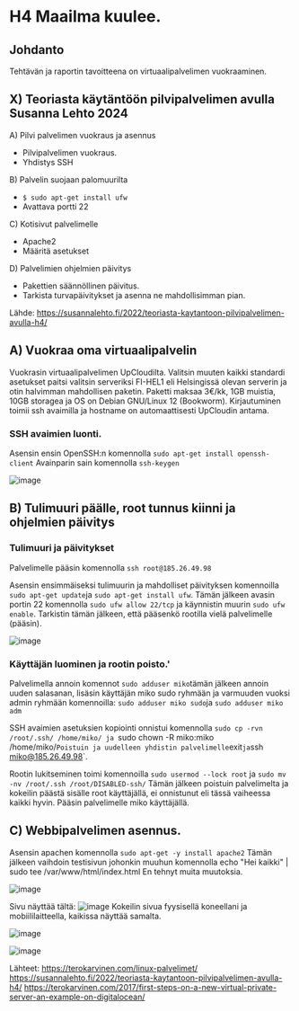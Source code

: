 # H4 Maailma kuulee.

## Johdanto 
Tehtävän ja raportin tavoitteena on virtuaalipalvelimen vuokraaminen.

## X) Teoriasta käytäntöön pilvipalvelimen avulla Susanna Lehto 2024
A) Pilvi palvelimen vuokraus ja asennus
 - Pilvipalvelimen vuokraus.
 - Yhdistys SSH

B) Palvelin suojaan palomuurilta
- `$ sudo apt-get install ufw`
- Avattava portti 22

C) Kotisivut palvelimelle
 - Apache2
 - Määritä asetukset

D) Palvelimien ohjelmien päivitys
- Pakettien säännöllinen päivitus.
- Tarkista turvapäivitykset ja asenna ne mahdollisimman pian.

Lähde: https://susannalehto.fi/2022/teoriasta-kaytantoon-pilvipalvelimen-avulla-h4/

## A) Vuokraa oma virtuaalipalvelin
Vuokrasin virtuaalipalvelimen UpCloudilta. 
Valitsin muuten kaikki standardi asetukset paitsi valitsin serveriksi FI-HEL1 eli Helsingissä olevan serverin ja otin halvimman mahdollisen paketin.
Paketti maksaa 3€/kk, 1GB muistia, 10GB storagea ja OS on Debian GNU/Linux 12 (Bookworm). 
Kirjautuminen toimii ssh avaimilla ja hostname on automaattisesti UpCloudin antama. 

### SSH avaimien luonti.
Asensin ensin OpenSSH:n komennolla `sudo apt-get install openssh-client`
Avainparin sain komennolla `ssh-keygen`

![image](https://github.com/user-attachments/assets/3570658e-acb4-49f1-8985-5c6f01bc51b0)



## B) Tulimuuri päälle, root tunnus kiinni ja ohjelmien päivitys

### Tulimuuri ja päivitykset
Palvelimelle pääsin komennolla `ssh root@185.26.49.98`

Asensin ensimmäiseksi tulimuurin ja mahdolliset päivityksen komennoilla `sudo apt-get update`ja `sudo apt-get install ufw`.
Tämän jälkeen avasin portin 22 komennolla `sudo ufw allow 22/tcp` ja käynnistin muurin `sudo ufw enable`.
Tarkistin tämän jälkeen, että pääsenkö rootilla vielä palvelimelle (pääsin).

![image](https://github.com/user-attachments/assets/242199d7-9962-4a09-9287-1a1d22896057)

### Käyttäjän luominen ja rootin poisto.'

Palvelimella annoin komennot `sudo adduser miko`tämän jälkeen annoin uuden salasanan, lisäsin käyttäjän miko sudo ryhmään ja varmuuden vuoksi admin ryhmään komennoilla:
`sudo adduser miko sudo`ja `sudo adduser miko adm`

SSH avaimien asetuksien kopiointi onnistui komennolla `sudo cp -rvn /root/.ssh/ /home/miko/ ja `sudo chown -R miko:miko /home/miko/`
Poistuin ja uudelleen yhdistin palvelimelle `exit` ja `ssh miko@185.26.49.98`. 

Rootin lukitseminen toimi komennoilla `sudo usermod --lock root` ja `sudo mv -nv /root/.ssh /root/DISABLED-ssh/`
Tämän jälkeen poistuin palvelimelta ja kokeilin päästä sisälle root käyttäjällä, ei onnistunut eli tässä vaiheessa kaikki hyvin.
Pääsin palvelimelle miko käyttäjällä.

## C) Webbipalvelimen asennus.

Asensin apachen komennolla `sudo apt-get -y install apache2`
Tämän jälkeen vaihdoin testisivun johonkin muuhun komennolla echo "Hei kaikki" | sudo tee /var/www/html/index.html
En tehnyt muita muutoksia.

![image](https://github.com/user-attachments/assets/2b5c197b-39bd-4018-81ab-b762c34507ff)


Sivu näyttää tältä:
![image](https://github.com/user-attachments/assets/96bec3c8-d0b7-4459-b2f4-a74dc780ac77)
Kokeilin sivua fyysisellä koneellani ja mobiililaitteella, kaikissa näyttää samalta.


![image](https://github.com/user-attachments/assets/334f34d3-77e8-401c-840d-fc507e259805)

![image](https://github.com/user-attachments/assets/b5b4515c-97f3-4953-a5cd-8fe2b0dc9daf)





Lähteet: https://terokarvinen.com/linux-palvelimet/
https://susannalehto.fi/2022/teoriasta-kaytantoon-pilvipalvelimen-avulla-h4/
https://terokarvinen.com/2017/first-steps-on-a-new-virtual-private-server-an-example-on-digitalocean/
